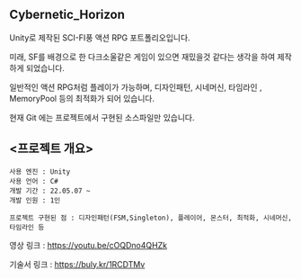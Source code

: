 ## Cybernetic_Horizon
Unity로 제작된 SCI-FI풍 액션 RPG 포트폴리오입니다.

미래, SF를 배경으로 한 다크소울같은 게임이 있으면 재밌을것 같다는 생각을 하여 제작하게 되었습니다. 

일반적인 액션 RPG처럼 플레이가 가능하며, 디자인패턴, 시네머신, 타임라인 , MemoryPool 등의 최적화가 되어 있습니다.

현재 Git 에는 프로젝트에서 구현된 소스파일만 있습니다.


## <프로젝트 개요>
    사용 엔진 : Unity
    사용 언어 : C#
    개발 기간 : 22.05.07 ~
    개발 인원 : 1인
 
    프로젝트 구현된 점 : 디자인패턴(FSM,Singleton), 플레이어, 몬스터, 최적화, 시네머신, 타임라인 등
    
 영상  링크 : https://youtu.be/cOQDno4QHZk

기술서 링크 : https://buly.kr/1RCDTMv
